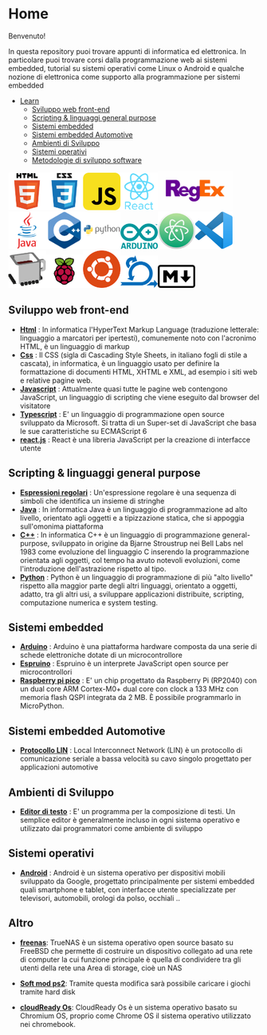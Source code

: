 # Home

Benvenuto!

In questa repository puoi trovare appunti di informatica ed elettronica. In particolare puoi trovare corsi dalla programmazione web ai sistemi embedded, tutorial su sistemi operativi come Linux o Android e qualche nozione di elettronica come supporto alla programmazione per sistemi embedded 

- [Learn](#learn)
  - [Sviluppo web front-end](#sviluppo-web-front-end)
  - [Scripting & linguaggi general purpose](#scripting--linguaggi-general-purpose)
  - [Sistemi embedded](#sistemi-embedded)
  - [Sistemi embedded Automotive](#sistemi-embedded-automotive)
  - [Ambienti di Sviluppo](#ambienti-di-sviluppo)
  - [Sistemi operativi](#sistemi-operativi)
  - [Metodologie di sviluppo software](#metodologie-di-sviluppo-software)

<img src="./_images/html_original_wordmark_logo_icon_146478.svg" width="75"/><img src="./_images/css_original_wordmark_logo_icon_146576.svg" alt="drawing" width="75"/><img src="./_images/javascript_icon_130900.png" alt="drawing" width="75"/><img src="./_images/react_original_wordmark_logo_icon_146375.svg" alt="drawing" width="75"/><img src="./_images/reg-expr.png" alt="drawing" width="150"/><img src="./_images/java_original_wordmark_logo_icon_146459.svg" alt="drawing" width="75"/><img src="./_images/cpp-logo-350x350.png" alt="drawing" width="75"/><img src="./_images/python_original_wordmark_logo_icon_146382.svg" alt="drawing" width="75"/><img src="./_images/arduino_official_logo_icon_167833.svg" alt="drawing" width="75"/><img src="./_images/atom-logo.svg" alt="drawing" width="75"/><img src="./_images/vscode-logo.png" alt="drawing" width="75"/><img src="./_images/espruino.png" alt="drawing" width="75"/><img src="./_images/rasbpberry.webp" alt="drawing" width="75"/><img src="./_images/ubuntu-logo.png" alt="drawing" width="75"/><img src="./_images/scrum.png" alt="drawing" width="75"/><img src="./_images/markdown.svg" alt="drawing" width="75"/>

## Sviluppo web front-end

- **[Html](./html/README.MD)** : In informatica l'HyperText Markup Language (traduzione letterale: linguaggio a marcatori per ipertesti), comunemente noto con l'acronimo HTML, è un linguaggio di markup
- **[Css](./css/README.md)** : Il CSS (sigla di Cascading Style Sheets, in italiano fogli di stile a cascata), in informatica, è un linguaggio usato per definire la formattazione di documenti HTML, XHTML e XML, ad esempio i siti web e relative pagine web.
- **[Javascript](./javascript/README.md)** : Attualmente quasi tutte le pagine web contengono JavaScript, un linguaggio di scripting che viene eseguito dal browser del visitatore
- **[Typescript](./typescript/README.MD)** : E' un linguaggio di programmazione open source sviluppato da Microsoft. Si tratta di un Super-set di JavaScript che basa le sue caratteristiche su ECMAScript 6
- **[react.js](./react/README.md)** : React è una libreria JavaScript per la creazione di interfacce utente

## Scripting & linguaggi general purpose

- **[Espressioni regolari](./reg-expr/README.md)** : Un'espressione regolare è una sequenza di simboli che identifica un insieme di stringhe
- **[Java](./java/README.md)** : In informatica Java è un linguaggio di programmazione ad alto livello, orientato agli oggetti e a tipizzazione statica, che si appoggia sull'omonima piattaforma
- **[C++](./cpp/README.md)** : In informatica C++ è un linguaggio di programmazione general-purpose, sviluppato in origine da Bjarne Stroustrup nei Bell Labs nel 1983 come evoluzione del linguaggio C inserendo la programmazione orientata agli oggetti, col tempo ha avuto notevoli evoluzioni, come l'introduzione dell'astrazione rispetto al tipo. 
- **[Python](./python/README.md)** : Python è un linguaggio di programmazione di più "alto livello" rispetto alla maggior parte degli altri linguaggi, orientato a oggetti, adatto, tra gli altri usi, a sviluppare applicazioni distribuite, scripting, computazione numerica e system testing.

## Sistemi embedded

- **[Arduino](./arduino/README.md)** : Arduino è una piattaforma hardware composta da una serie di schede elettroniche dotate di un microcontrollore
- **[Espruino](./espruino/README.md)** : Espruino è un interprete JavaScript open source per microcontrollori
- **[Raspberry pi pico](./raspberry-pi-pico/readme.md)** : E' un chip progettato da Raspberry Pi (RP2040) con un dual core ARM Cortex-M0+ dual core con clock a 133 MHz con memoria flash QSPI integrata da 2 MB. È possibile programmarlo in MicroPython.

## Sistemi embedded Automotive

- **[Protocollo LIN](./automotive/lin/README.MD)** : Local Interconnect Network (LIN) è un protocollo di comunicazione seriale a bassa velocità su cavo singolo progettato per applicazioni automotive

## Ambienti di Sviluppo

- **[Editor di testo](./text-editor/readme.md)** : E' un programma per la composizione di testi. Un semplice editor è generalmente incluso in ogni sistema operativo e utilizzato dai programmatori come ambiente di sviluppo

## Sistemi operativi

- **[Android](./android/README.md)** : Android è un sistema operativo per dispositivi mobili sviluppato da Google, progettato principalmente per sistemi embedded quali smartphone e tablet, con interfacce utente specializzate per televisori, automobili, orologi da polso, occhiali ..

## Altro

- **[freenas](./nas/readme.md)**: TrueNAS è un sistema operativo open source basato su FreeBSD che permette di costruire un dispositivo collegato ad una rete di computer la cui funzione principale è quella di condividere tra gli utenti della rete una Area di storage, cioè un NAS

- **[Soft mod ps2](./softmod-ps2)**: Tramite questa modifica sarà possibile caricare i giochi tramite hard disk
- **[cloudReady Os](./cloudReadyOs)**: CloudReady Os è un sistema operativo basato su Chromium OS, proprio come Chrome OS il sistema operativo utilizzato nei chromebook.




